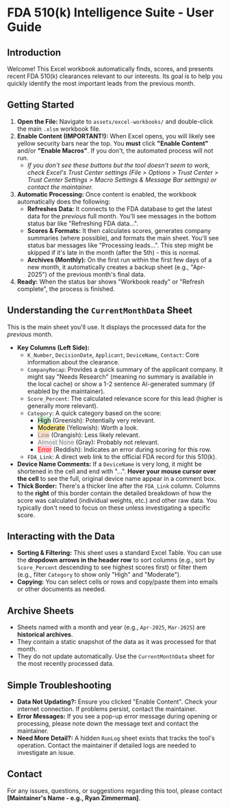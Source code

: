 # FDA 510(k) Intelligence Suite - User Guide

## Introduction

Welcome! This Excel workbook automatically finds, scores, and presents recent FDA 510(k) clearances relevant to our interests. Its goal is to help you quickly identify the most important leads from the previous month.

## Getting Started

1.  **Open the File:** Navigate to `assets/excel-workbooks/` and double-click the main `.xlsm` workbook file.
2.  **Enable Content (IMPORTANT!):** When Excel opens, you will likely see yellow security bars near the top. You **must** click **"Enable Content"** and/or **"Enable Macros"**. If you don't, the automated process will not run.
    * *If you don't see these buttons but the tool doesn't seem to work, check Excel's Trust Center settings (File > Options > Trust Center > Trust Center Settings > Macro Settings & Message Bar settings) or contact the maintainer.*
3.  **Automatic Processing:** Once content is enabled, the workbook automatically does the following:
    * **Refreshes Data:** It connects to the FDA database to get the latest data for the *previous* full month. You'll see messages in the bottom status bar like "Refreshing FDA data...".
    * **Scores & Formats:** It then calculates scores, generates company summaries (where possible), and formats the main sheet. You'll see status bar messages like "Processing leads...". This step might be skipped if it's late in the month (after the 5th) - this is normal.
    * **Archives (Monthly):** On the first run within the first few days of a new month, it automatically creates a backup sheet (e.g., "Apr-2025") of the previous month's final data.
4.  **Ready:** When the status bar shows "Workbook ready" or "Refresh complete", the process is finished.

## Understanding the `CurrentMonthData` Sheet

This is the main sheet you'll use. It displays the processed data for the *previous* month.

* **Key Columns (Left Side):**
    * `K_Number`, `DecisionDate`, `Applicant`, `DeviceName`, `Contact`: Core information about the clearance.
    * `CompanyRecap`: Provides a quick summary of the applicant company. It might say "Needs Research" (meaning no summary is available in the local cache) or show a 1-2 sentence AI-generated summary (if enabled by the maintainer).
    * `Score_Percent`: The calculated relevance score for this lead (higher is generally more relevant).
    * `Category`: A quick category based on the score:
        * <span style="background-color:#C6EFCE; color:black;">High</span> (Greenish): Potentially very relevant.
        * <span style="background-color:#FFEB9C; color:black;">Moderate</span> (Yellowish): Worth a look.
        * <span style="background-color:#FFDDCC; color:gray;">Low</span> (Orangish): Less likely relevant.
        * <span style="background-color:#F2F2F2; color:gray;">Almost None</span> (Gray): Probably not relevant.
        * <span style="background-color:#FFC7CE; color:red;">Error</span> (Reddish): Indicates an error during scoring for this row.
    * `FDA_Link`: A direct web link to the official FDA record for this 510(k).
* **Device Name Comments:** If a `DeviceName` is very long, it might be shortened in the cell and end with "...". **Hover your mouse cursor over the cell** to see the full, original device name appear in a comment box.
* **Thick Border:** There's a thicker line after the `FDA_Link` column. Columns to the **right** of this border contain the detailed breakdown of how the score was calculated (individual weights, etc.) and other raw data. You typically don't need to focus on these unless investigating a specific score.

## Interacting with the Data

* **Sorting & Filtering:** This sheet uses a standard Excel Table. You can use the **dropdown arrows in the header row** to sort columns (e.g., sort by `Score_Percent` descending to see highest scores first) or filter them (e.g., filter `Category` to show only "High" and "Moderate").
* **Copying:** You can select cells or rows and copy/paste them into emails or other documents as needed.

## Archive Sheets

* Sheets named with a month and year (e.g., `Apr-2025`, `Mar-2025`) are **historical archives**.
* They contain a static snapshot of the data as it was processed for that month.
* They do not update automatically. Use the `CurrentMonthData` sheet for the most recently processed data.

## Simple Troubleshooting

* **Data Not Updating?:** Ensure you clicked "Enable Content". Check your internet connection. If problems persist, contact the maintainer.
* **Error Messages:** If you see a pop-up error message during opening or processing, please note down the message text and contact the maintainer.
* **Need More Detail?:** A hidden `RunLog` sheet exists that tracks the tool's operation. Contact the maintainer if detailed logs are needed to investigate an issue.

## Contact

For any issues, questions, or suggestions regarding this tool, please contact **[Maintainer's Name - e.g., Ryan Zimmerman]**.
